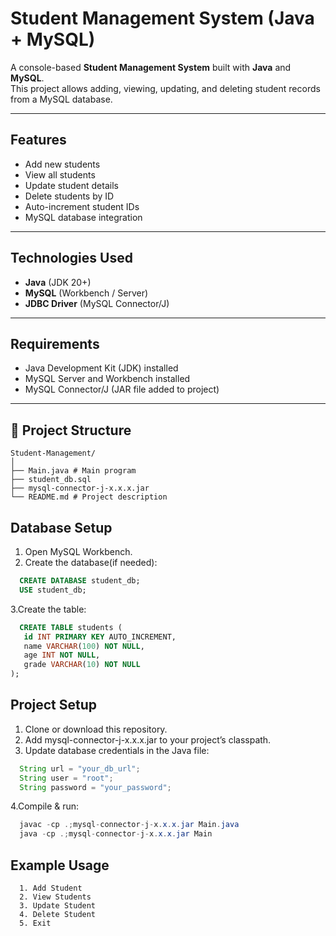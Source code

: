 # Student Management System (Java + MySQL)

A console-based **Student Management System** built with **Java** and **MySQL**.  
This project allows adding, viewing, updating, and deleting student records from a MySQL database.

---

## Features
- Add new students
- View all students
- Update student details
- Delete students by ID
- Auto-increment student IDs
- MySQL database integration

---

## Technologies Used
- **Java** (JDK 20+)
- **MySQL** (Workbench / Server)
- **JDBC Driver** (MySQL Connector/J)

---

## Requirements
- Java Development Kit (JDK) installed  
- MySQL Server and Workbench installed  
- MySQL Connector/J (JAR file added to project)

---
## 📂 Project Structure
```
Student-Management/
│
├── Main.java # Main program
├── student_db.sql
├── mysql-connector-j-x.x.x.jar
└── README.md # Project description
```

## Database Setup
1. Open MySQL Workbench.
2. Create the database(if needed):
```sql
  CREATE DATABASE student_db;
  USE student_db;
```
3.Create the table:
 ```sql
   CREATE TABLE students (
    id INT PRIMARY KEY AUTO_INCREMENT,
    name VARCHAR(100) NOT NULL,
    age INT NOT NULL,
    grade VARCHAR(10) NOT NULL
);
 ```
## Project Setup
1. Clone or download this repository.
2. Add mysql-connector-j-x.x.x.jar to your project’s classpath.
3. Update database credentials in the Java file:
 ```java
   String url = "your_db_url";
   String user = "root";
   String password = "your_password";
 ```
4.Compile & run:
 ```java
   javac -cp .;mysql-connector-j-x.x.x.jar Main.java
   java -cp .;mysql-connector-j-x.x.x.jar Main
 ```
## Example Usage
```
  1. Add Student
  2. View Students
  3. Update Student
  4. Delete Student
  5. Exit
```
